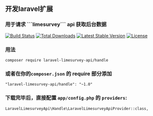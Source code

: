 <p align="center">
<h2>开发laravel扩展</h2>
<h3>用于请求 ```limesurvey``` api 获取后台数据</h3>
<a href="https://github.com/du-lei/limesurvey-api-handle"><img src="https://travis-ci.org/du-lei/limesurvey-api-handle.svg?branch=master" alt="Build Status"></a>
<a href="https://github.com/du-lei/limesurvey-api-handle"><img src="https://poser.pugx.org/laravel/framework/d/total.svg" alt="Total Downloads"></a>
<a href="https://github.com/du-lei/limesurvey-api-handle"><img src="https://poser.pugx.org/laravel/framework/v/stable.svg" alt="Latest Stable Version"></a>
<a href="https://github.com/du-lei/limesurvey-api-handle"><img src="https://poser.pugx.org/laravel/framework/license.svg" alt="License"></a>
</p>

### 用法
```
composer require laravel-limesurvey-api/handle
```
### 或者在你的```composer.json``` 的 require 部分添加
```
"laravel-limesurvey-api/handle": "~1.0"
```
### 下载完毕后，直接配置 ```app/config.php``` 的 ```providers```:
```
LaravelLimesurveyApi\Handle\LaravelLimesurveyApiProvider::class,
```
